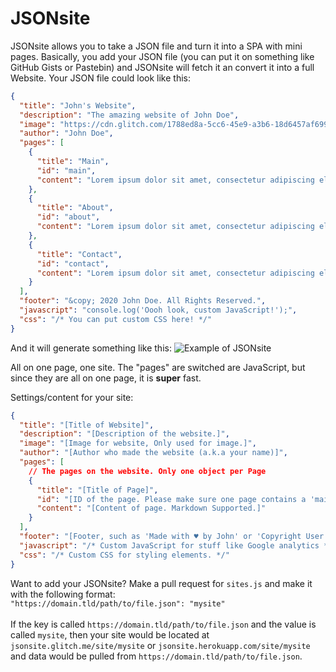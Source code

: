 # JSONsite

JSONsite allows you to take a JSON file and turn it into a SPA with mini pages.
Basically, you add your JSON file (you can put it on something like GitHub Gists or Pastebin)
and JSONsite will fetch it an convert it into a full Website. Your JSON file could look like this:

```json
{
  "title": "John's Website",
  "description": "The amazing website of John Doe",
  "image": "https://cdn.glitch.com/1788ed8a-5cc6-45e9-a3b6-18d6457af699%2Fundraw_profile_pic_ic5t.png?v=1606325421049",
  "author": "John Doe",
  "pages": [
    {
      "title": "Main",
      "id": "main",
      "content": "Lorem ipsum dolor sit amet, consectetur adipiscing elit, sed do eiusmod tempor incididunt ut labore et dolore magna aliqua. Auctor urna nunc id cursus. Maecenas ultricies mi eget mauris pharetra et ultrices. Nunc consequat interdum varius sit. Suspendisse sed nisi lacus sed. Tempor id eu nisl nunc mi ipsum faucibus vitae. Urna nec tincidunt praesent semper feugiat nibh sed pulvinar. Euismod quis viverra nibh cras pulvinar mattis nunc sed blandit. Sit amet consectetur adipiscing elit ut aliquam purus sit amet. Platea dictumst quisque sagittis purus sit amet volutpat consequat. Interdum velit laoreet id donec ultrices tincidunt arcu non. Et netus et malesuada fames. Ipsum faucibus vitae aliquet nec ullamcorper sit. Ultricies mi eget mauris pharetra et. Etiam tempor orci eu lobortis elementum nibh tellus molestie. Dolor sit amet consectetur adipiscing. Sed tempus urna et pharetra pharetra massa massa ultricies mi. Ac tincidunt vitae semper quis lectus nulla at. Odio ut sem nulla pharetra diam sit amet. Viverra adipiscing at in tellus."
    },
    {
      "title": "About",
      "id": "about",
      "content": "Lorem ipsum dolor sit amet, consectetur adipiscing elit, sed do eiusmod tempor incididunt ut labore et dolore magna aliqua. Luctus accumsan tortor posuere ac ut consequat semper viverra. Pharetra magna ac placerat vestibulum lectus mauris. Scelerisque in dictum non consectetur a erat nam at lectus. Vel pharetra vel turpis nunc eget lorem dolor sed viverra. Duis ultricies lacus sed turpis tincidunt id aliquet risus feugiat. Gravida in fermentum et sollicitudin. Quam vulputate dignissim suspendisse in est ante in nibh mauris. Sit amet mauris commodo quis. Bibendum enim facilisis gravida neque convallis a. Quis imperdiet massa tincidunt nunc pulvinar. Leo a diam sollicitudin tempor id. Sit amet facilisis magna etiam. Pharetra sit amet aliquam id diam maecenas ultricies. Nulla at volutpat diam ut venenatis tellus. Eget lorem dolor sed viverra ipsum nunc. Lobortis scelerisque fermentum dui faucibus in. Amet cursus sit amet dictum sit amet justo donec enim. Posuere urna nec tincidunt praesent semper feugiat."
    },
    {
      "title": "Contact",
      "id": "contact",
      "content": "Lorem ipsum dolor sit amet, consectetur adipiscing elit, sed do eiusmod tempor incididunt ut labore et dolore magna aliqua. Augue ut lectus arcu bibendum at varius. Hac habitasse platea dictumst vestibulum rhoncus est. Tincidunt vitae semper quis lectus nulla at volutpat diam. Eu non diam phasellus vestibulum lorem sed risus ultricies. Posuere lorem ipsum dolor sit amet consectetur. Mauris sit amet massa vitae tortor. Malesuada fames ac turpis egestas maecenas pharetra convallis posuere. Diam volutpat commodo sed egestas egestas. Orci sagittis eu volutpat odio facilisis. Dui ut ornare lectus sit amet. Nisl vel pretium lectus quam id leo in vitae turpis. Pharetra et ultrices neque ornare aenean euismod elementum nisi quis. Arcu non sodales neque sodales ut etiam sit amet. Scelerisque purus semper eget duis at. Ac turpis egestas sed tempus urna et pharetra. Platea dictumst quisque sagittis purus."
    }
  ],
  "footer": "&copy; 2020 John Doe. All Rights Reserved.",
  "javascript": "console.log('Oooh look, custom JavaScript!');",
  "css": "/* You can put custom CSS here! */"
}
```

And it will generate something like this:
![Example of JSONsite](https://file.coffee/u/tpIhNT-8lG.png)

All on one page, one site. The "pages" are switched are JavaScript, but since they are all on one page, it is **super** fast.

Settings/content for your site:

```json
{
  "title": "[Title of Website]",
  "description": "[Description of the website.]",
  "image": "[Image for website, Only used for image.]",
  "author": "[Author who made the website (a.k.a your name)]",
  "pages": [
    // The pages on the website. Only one object per Page
    {
      "title": "[Title of Page]",
      "id": "[ID of the page. Please make sure one page contains a 'main' id.]",
      "content": "[Content of page. Markdown Supported.]"
    }
  ],
  "footer": "[Footer, such as 'Made with ♥ by John' or 'Copyright User 2020.']",
  "javascript": "/* Custom JavaScript for stuff like Google analytics */",
  "css": "/* Custom CSS for styling elements. */"
}
```

Want to add your JSONsite? Make a pull request for `sites.js` and make it with the following format:<br>
`"https://domain.tld/path/to/file.json": "mysite"`<br><br>
If the key is called `https://domain.tld/path/to/file.json` and the value is called `mysite`, then your site would be located at `jsonsite.glitch.me/site/mysite` or `jsonsite.herokuapp.com/site/mysite` and data would be pulled from `https://domain.tld/path/to/file.json`.
